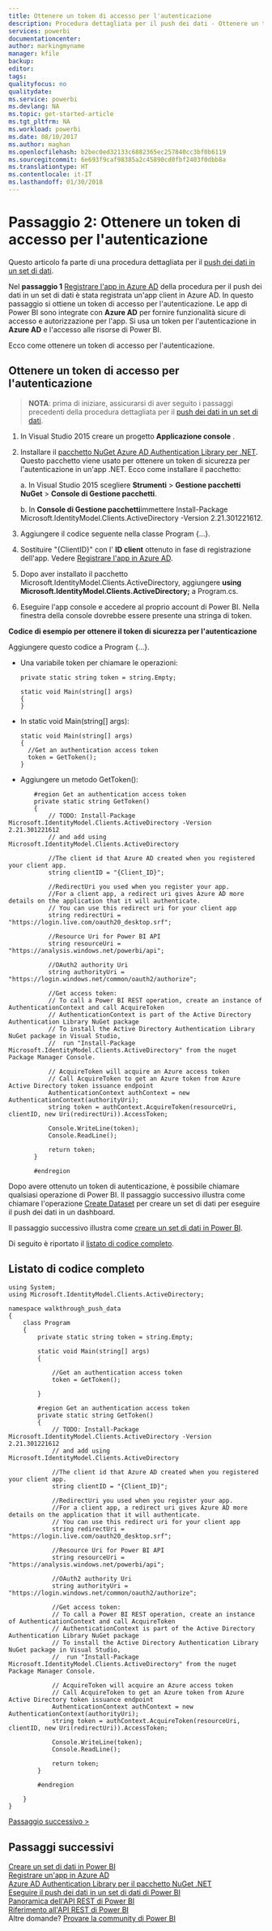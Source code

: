 ```yaml
---
title: Ottenere un token di accesso per l'autenticazione
description: Procedura dettagliata per il push dei dati - Ottenere un token di accesso per l'autenticazione
services: powerbi
documentationcenter: 
author: markingmyname
manager: kfile
backup: 
editor: 
tags: 
qualityfocus: no
qualitydate: 
ms.service: powerbi
ms.devlang: NA
ms.topic: get-started-article
ms.tgt_pltfrm: NA
ms.workload: powerbi
ms.date: 08/10/2017
ms.author: maghan
ms.openlocfilehash: b2bec0ed32133c6882365ec257840cc3bf0b6119
ms.sourcegitcommit: 6e693f9caf98385a2c45890cd0fbf2403f0dbb8a
ms.translationtype: HT
ms.contentlocale: it-IT
ms.lasthandoff: 01/30/2018
---
```

# <a name="step-2-get-an-authentication-access-token"></a>Passaggio 2: Ottenere un token di accesso per l'autenticazione
Questo articolo fa parte di una procedura dettagliata per il [push dei dati in un set di dati](walkthrough-push-data.md).

Nel **passaggio 1** [Registrare l'app in Azure AD](walkthrough-push-data-register-app-with-azure-ad.md) della procedura per il push dei dati in un set di dati è stata registrata un'app client in Azure AD. In questo passaggio si ottiene un token di accesso per l'autenticazione. Le app di Power BI sono integrate con **Azure AD** per fornire funzionalità sicure di accesso e autorizzazione per l'app. Si usa un token per l'autenticazione in **Azure AD** e l'accesso alle risorse di Power BI.

Ecco come ottenere un token di accesso per l'autenticazione.

## <a name="get-an-authentication-access-token"></a>Ottenere un token di accesso per l'autenticazione
> **NOTA**: prima di iniziare, assicurarsi di aver seguito i passaggi precedenti della procedura dettagliata per il [push dei dati in un set di dati](walkthrough-push-data.md).
> 
> 

1. In Visual Studio 2015 creare un progetto **Applicazione console** .
2. Installare il [pacchetto NuGet Azure AD Authentication Library per .NET](https://www.nuget.org/packages/Microsoft.IdentityModel.Clients.ActiveDirectory/). Questo pacchetto viene usato per ottenere un token di sicurezza per l'autenticazione in un'app .NET. Ecco come installare il pacchetto:
   
     a. In Visual Studio 2015 scegliere **Strumenti** > **Gestione pacchetti NuGet** > **Console di Gestione pacchetti**.
   
     b. In **Console di Gestione pacchetti**immettere Install-Package Microsoft.IdentityModel.Clients.ActiveDirectory -Version 2.21.301221612.
3. Aggiungere il codice seguente nella classe Program {…}.
4. Sostituire "{ClientID}" con l' **ID client** ottenuto in fase di registrazione dell'app. Vedere [Registrare l'app in Azure AD](walkthrough-push-data-register-app-with-azure-ad.md).
5. Dopo aver installato il pacchetto Microsoft.IdentityModel.Clients.ActiveDirectory, aggiungere **using Microsoft.IdentityModel.Clients.ActiveDirectory;** a Program.cs.
6. Eseguire l'app console e accedere al proprio account di Power BI. Nella finestra della console dovrebbe essere presente una stringa di token.

**Codice di esempio per ottenere il token di sicurezza per l'autenticazione**

Aggiungere questo codice a Program {...}.

* Una variabile token per chiamare le operazioni:
  
  ```
  private static string token = string.Empty;
  
  static void Main(string[] args)
  {
  }
  ```
* In static void Main(string[] args):
  
  ```
  static void Main(string[] args)
  {
    //Get an authentication access token
    token = GetToken();
  }
  ```
* Aggiungere un metodo GetToken():

```
       #region Get an authentication access token
       private static string GetToken()
       {
           // TODO: Install-Package Microsoft.IdentityModel.Clients.ActiveDirectory -Version 2.21.301221612
           // and add using Microsoft.IdentityModel.Clients.ActiveDirectory

           //The client id that Azure AD created when you registered your client app.
           string clientID = "{Client_ID}";

           //RedirectUri you used when you register your app.
           //For a client app, a redirect uri gives Azure AD more details on the application that it will authenticate.
           // You can use this redirect uri for your client app
           string redirectUri = "https://login.live.com/oauth20_desktop.srf";

           //Resource Uri for Power BI API
           string resourceUri = "https://analysis.windows.net/powerbi/api";

           //OAuth2 authority Uri
           string authorityUri = "https://login.windows.net/common/oauth2/authorize";

           //Get access token:
           // To call a Power BI REST operation, create an instance of AuthenticationContext and call AcquireToken
           // AuthenticationContext is part of the Active Directory Authentication Library NuGet package
           // To install the Active Directory Authentication Library NuGet package in Visual Studio,
           //  run "Install-Package Microsoft.IdentityModel.Clients.ActiveDirectory" from the nuget Package Manager Console.

           // AcquireToken will acquire an Azure access token
           // Call AcquireToken to get an Azure token from Azure Active Directory token issuance endpoint
           AuthenticationContext authContext = new AuthenticationContext(authorityUri);
           string token = authContext.AcquireToken(resourceUri, clientID, new Uri(redirectUri)).AccessToken;

           Console.WriteLine(token);
           Console.ReadLine();

           return token;
       }

       #endregion
```

Dopo avere ottenuto un token di autenticazione, è possibile chiamare qualsiasi operazione di Power BI. Il passaggio successivo illustra come chiamare l'operazione [Create Dataset](https://msdn.microsoft.com/library/mt203562.aspx) per creare un set di dati per eseguire il push dei dati in un dashboard.

Il passaggio successivo illustra come [creare un set di dati in Power BI](walkthrough-push-data-create-dataset.md).

Di seguito è riportato il [listato di codice completo](#code).

<a name="code"/>

## <a name="complete-code-listing"></a>Listato di codice completo
    using System;
    using Microsoft.IdentityModel.Clients.ActiveDirectory;

    namespace walkthrough_push_data
    {
        class Program
        {
            private static string token = string.Empty;

            static void Main(string[] args)
            {

                //Get an authentication access token
                token = GetToken();

            }

            #region Get an authentication access token
            private static string GetToken()
            {
                // TODO: Install-Package Microsoft.IdentityModel.Clients.ActiveDirectory -Version 2.21.301221612
                // and add using Microsoft.IdentityModel.Clients.ActiveDirectory

                //The client id that Azure AD created when you registered your client app.
                string clientID = "{Client_ID}";

                //RedirectUri you used when you register your app.
                //For a client app, a redirect uri gives Azure AD more details on the application that it will authenticate.
                // You can use this redirect uri for your client app
                string redirectUri = "https://login.live.com/oauth20_desktop.srf";

                //Resource Uri for Power BI API
                string resourceUri = "https://analysis.windows.net/powerbi/api";

                //OAuth2 authority Uri
                string authorityUri = "https://login.windows.net/common/oauth2/authorize";

                //Get access token:
                // To call a Power BI REST operation, create an instance of AuthenticationContext and call AcquireToken
                // AuthenticationContext is part of the Active Directory Authentication Library NuGet package
                // To install the Active Directory Authentication Library NuGet package in Visual Studio,
                //  run "Install-Package Microsoft.IdentityModel.Clients.ActiveDirectory" from the nuget Package Manager Console.

                // AcquireToken will acquire an Azure access token
                // Call AcquireToken to get an Azure token from Azure Active Directory token issuance endpoint
                AuthenticationContext authContext = new AuthenticationContext(authorityUri);
                string token = authContext.AcquireToken(resourceUri, clientID, new Uri(redirectUri)).AccessToken;

                Console.WriteLine(token);
                Console.ReadLine();

                return token;
            }

            #endregion

        }
    }


[Passaggio successivo >](walkthrough-push-data-create-dataset.md)

## <a name="next-steps"></a>Passaggi successivi
[Creare un set di dati in Power BI](walkthrough-push-data-create-dataset.md)  
[Registrare un'app in Azure AD](walkthrough-push-data-register-app-with-azure-ad.md)  
[Azure AD Authentication Library per il pacchetto NuGet .NET](https://www.nuget.org/packages/Microsoft.IdentityModel.Clients.ActiveDirectory/)  
[Eseguire il push dei dati in un set di dati di Power BI](walkthrough-push-data.md)  
[Panoramica dell'API REST di Power BI](overview-of-power-bi-rest-api.md)  
[Riferimento all'API REST di Power BI](https://msdn.microsoft.com/library/mt147898.aspx)  
Altre domande? [Provare la community di Power BI](http://community.powerbi.com/)

